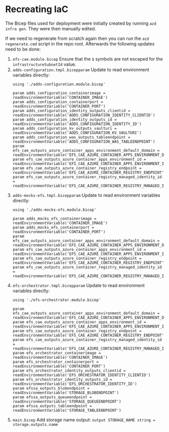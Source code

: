# Recreating IaC

The Bicep files used for deployment were initially created by running `azd infra gen`. They were then manually edited.

If we need to regenerate from scratch again then you can run the `azd regenerate.cmd` script in the repo root. Afterwards the following updates need to be done:

1. `efs-cae.module.bicep` Ensure that the `$` symbols are not escaped for the `infrastructureSubnetId` value.
2. `adds-configuration.tmpl.bicepparam` Update to read environment variables directly:
    ```
    using './adds-configuration.module.bicep'

    param adds_configuration_containerimage = readEnvironmentVariable('CONTAINER_IMAGE')
    param adds_configuration_containerport = readEnvironmentVariable('CONTAINER_PORT')
    param adds_configuration_identity_outputs_clientid = readEnvironmentVariable('ADDS_CONFIGURATION_IDENTITY_CLIENTID')
    param adds_configuration_identity_outputs_id = readEnvironmentVariable('ADDS_CONFIGURATION_IDENTITY_ID')
    param adds_configuration_kv_outputs_vaulturi = readEnvironmentVariable('ADDS_CONFIGURATION_KV_VAULTURI')
    param adds_configuration_was_outputs_tableendpoint = readEnvironmentVariable('ADDS_CONFIGURATION_WAS_TABLEENDPOINT')
    param efs_cae_outputs_azure_container_apps_environment_default_domain = readEnvironmentVariable('EFS_CAE_AZURE_CONTAINER_APPS_ENVIRONMENT_DEFAULT_DOMAIN')
    param efs_cae_outputs_azure_container_apps_environment_id = readEnvironmentVariable('EFS_CAE_AZURE_CONTAINER_APPS_ENVIRONMENT_ID')
    param efs_cae_outputs_azure_container_registry_endpoint = readEnvironmentVariable('EFS_CAE_AZURE_CONTAINER_REGISTRY_ENDPOINT')
    param efs_cae_outputs_azure_container_registry_managed_identity_id = readEnvironmentVariable('EFS_CAE_AZURE_CONTAINER_REGISTRY_MANAGED_IDENTITY_ID')
    ```
3. `adds-mocks-efs.tmpl.bicepparam` Update to read environment variables directly:
    ```
    using './adds-mocks-efs.module.bicep'

    param adds_mocks_efs_containerimage = readEnvironmentVariable('CONTAINER_IMAGE')
    param adds_mocks_efs_containerport = readEnvironmentVariable('CONTAINER_PORT')
    param efs_cae_outputs_azure_container_apps_environment_default_domain = readEnvironmentVariable('EFS_CAE_AZURE_CONTAINER_APPS_ENVIRONMENT_DEFAULT_DOMAIN')
    param efs_cae_outputs_azure_container_apps_environment_id = readEnvironmentVariable('EFS_CAE_AZURE_CONTAINER_APPS_ENVIRONMENT_ID')
    param efs_cae_outputs_azure_container_registry_endpoint = readEnvironmentVariable('EFS_CAE_AZURE_CONTAINER_REGISTRY_ENDPOINT')
    param efs_cae_outputs_azure_container_registry_managed_identity_id = readEnvironmentVariable('EFS_CAE_AZURE_CONTAINER_REGISTRY_MANAGED_IDENTITY_ID')
    ```
4. `efs-orchestrator.tmpl.bicepparam` Update to read environment variables directly:
    ```
    using './efs-orchestrator.module.bicep'

    param efs_cae_outputs_azure_container_apps_environment_default_domain = readEnvironmentVariable('EFS_CAE_AZURE_CONTAINER_APPS_ENVIRONMENT_DEFAULT_DOMAIN')
    param efs_cae_outputs_azure_container_apps_environment_id = readEnvironmentVariable('EFS_CAE_AZURE_CONTAINER_APPS_ENVIRONMENT_ID')
    param efs_cae_outputs_azure_container_registry_endpoint = readEnvironmentVariable('EFS_CAE_AZURE_CONTAINER_REGISTRY_ENDPOINT')
    param efs_cae_outputs_azure_container_registry_managed_identity_id = readEnvironmentVariable('EFS_CAE_AZURE_CONTAINER_REGISTRY_MANAGED_IDENTITY_ID')
    param efs_orchestrator_containerimage = readEnvironmentVariable('CONTAINER_IMAGE')
    param efs_orchestrator_containerport = readEnvironmentVariable('CONTAINER_PORT')
    param efs_orchestrator_identity_outputs_clientid = readEnvironmentVariable('EFS_ORCHESTRATOR_IDENTITY_CLIENTID')
    param efs_orchestrator_identity_outputs_id = readEnvironmentVariable('EFS_ORCHESTRATOR_IDENTITY_ID')
    param efssa_outputs_blobendpoint = readEnvironmentVariable('STORAGE_BLOBENDPOINT')
    param efssa_outputs_queueendpoint = readEnvironmentVariable('STORAGE_QUEUEENDPOINT')
    param efssa_outputs_tableendpoint = readEnvironmentVariable('STORAGE_TABLEENDPOINT')
    ```
5. `main.bicep` Add storage name output: ```output STORAGE_NAME string = storage.outputs.name```
